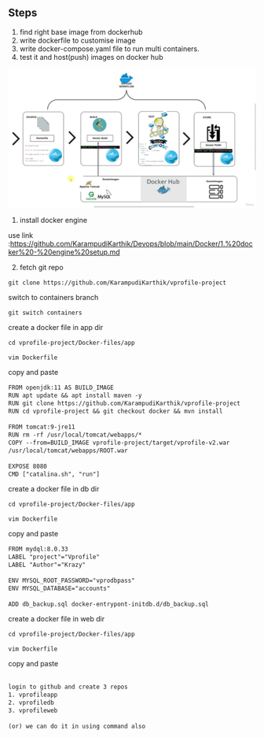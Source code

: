

## Steps
1. find right base image from dockerhub
2. write dockerfile to customise image
3. write docker-compose.yaml file to run multi containers.
4. test it and host(push) images on docker hub

![image alt](https://github.com/KarampudiKarthik/Devops/blob/main/Docker/containerization/images/7.png?raw=true)

 1. install docker engine
    
use link :https://github.com/KarampudiKarthik/Devops/blob/main/Docker/1.%20docker%20-%20engine%20setup.md

2. fetch git repo
```
git clone https://github.com/KarampudiKarthik/vprofile-project
```
switch to containers branch
```
git switch containers
```
create a docker file in app dir
```
cd vprofile-project/Docker-files/app
```
```
vim Dockerfile
```
copy and paste
```
FROM openjdk:11 AS BUILD_IMAGE
RUN apt update && apt install maven -y
RUN git clone https://github.com/KarampudiKarthik/vprofile-project
RUN cd vprofile-project && git checkout docker && mvn install

FROM tomcat:9-jre11
RUN rm -rf /usr/local/tomcat/webapps/*
COPY --from=BUILD_IMAGE vprofile-project/target/vprofile-v2.war /usr/local/tomcat/webapps/ROOT.war

EXPOSE 8080
CMD ["catalina.sh", "run"]
```
create a docker file in db dir
```
cd vprofile-project/Docker-files/app
```
```
vim Dockerfile
```
copy and paste
```
FROM mydql:8.0.33
LABEL "project"="Vprofile"
LABEL "Author"="Krazy"

ENV MYSQL_ROOT_PASSWORD="vprodbpass"
ENV MYSQL_DATABASE="accounts"

ADD db_backup.sql docker-entrypont-initdb.d/db_backup.sql
```

create a docker file in web dir
```
cd vprofile-project/Docker-files/app
```
```
vim Dockerfile
```
copy and paste
```

login to github and create 3 repos
1. vprofileapp
2. vprofiledb
3. vprofileweb

(or) we can do it in using command also














